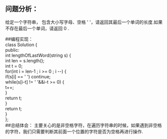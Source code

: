 ## 问题分析：
  给定一个字符串， 包含大小写字母、空格 ' '，请返回其最后一个单词的长度.如果不存在最后一个单词，请返回 0 .
  
##编程实现：       
class Solution {  
public:  
    int lengthOfLastWord(string s) {  
        int len = s.length();  
        int t = 0;  
        for(int i = len-1 ; i >= 0 ; i --) {  
            if(s[i] == ' ')  continue;  
            while(s[i-t] != ' '&&i-t >= 0) {  
               t++;  
            }  
            return t;  
        }  
        return t;  
    }  
};  
##总结体会：
主要关心的是非空格字符，在遍历字符串的时候，如果遇到非空格的字符，我们只需要判断其前面一个位置的字符是否为空格再进行操作.
